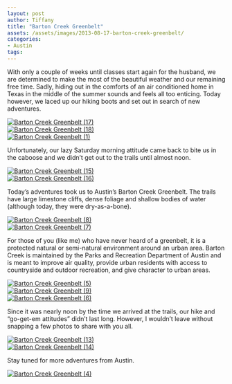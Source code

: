 ```yaml
---
layout: post
author: Tiffany
title: "Barton Creek Greenbelt"
assets: /assets/images/2013-08-17-barton-creek-greenbelt/
categories: 
- Austin
tags: 
---
```


With only a couple of weeks until classes start again for the husband, we are determined to make the most of the beautiful weather and our remaining free time. Sadly, hiding out in the comforts of an air conditioned home in Texas in the middle of the summer sounds and feels all too enticing. Today however, we laced up our hiking boots and set out in search of new adventures.

[![Barton Creek Greenbelt (17)](jekyll_uploads/2013/08/Barton-Creek-Greenbelt-17-575x381.jpg)](http://www.sweetpeonies.com/2013/08/barton-creek-greenbelt/barton-creek-greenbelt-17/)  
[![Barton Creek Greenbelt (18)](jekyll_uploads/2013/08/Barton-Creek-Greenbelt-18-575x381.jpg)](http://www.sweetpeonies.com/2013/08/barton-creek-greenbelt/barton-creek-greenbelt-18/)  
[![Barton Creek Greenbelt (1)](jekyll_uploads/2013/08/Barton-Creek-Greenbelt-1-575x865.jpg)](http://www.sweetpeonies.com/2013/08/barton-creek-greenbelt/barton-creek-greenbelt-1/)

Unfortunately, our lazy Saturday morning attitude came back to bite us in the caboose and we didn’t get out to the trails until almost noon.

[![Barton Creek Greenbelt (15)](jekyll_uploads/2013/08/Barton-Creek-Greenbelt-15-575x381.jpg)](http://www.sweetpeonies.com/2013/08/barton-creek-greenbelt/barton-creek-greenbelt-15/)  
[![Barton Creek Greenbelt (16)](jekyll_uploads/2013/08/Barton-Creek-Greenbelt-16-575x865.jpg)](http://www.sweetpeonies.com/2013/08/barton-creek-greenbelt/barton-creek-greenbelt-16/)

Today’s adventures took us to Austin’s Barton Creek Greenbelt. The trails have large limestone cliffs, dense foliage and shallow bodies of water (although today, they were dry-as-a-bone).

[![Barton Creek Greenbelt (8)](jekyll_uploads/2013/08/Barton-Creek-Greenbelt-8-575x865.jpg)](http://www.sweetpeonies.com/2013/08/barton-creek-greenbelt/barton-creek-greenbelt-8/)  
[![Barton Creek Greenbelt (7)](jekyll_uploads/2013/08/Barton-Creek-Greenbelt-7-575x381.jpg)](http://www.sweetpeonies.com/2013/08/barton-creek-greenbelt/barton-creek-greenbelt-7/)

For those of you (like me) who have never heard of a greenbelt, it is a protected natural or semi-natural environment around an urban area. Barton Creek is maintained by the Parks and Recreation Department of Austin and is meant to improve air quality, provide urban residents with access to countryside and outdoor recreation, and give character to urban areas.

[![Barton Creek Greenbelt (5)](jekyll_uploads/2013/08/Barton-Creek-Greenbelt-5-575x381.jpg)](http://www.sweetpeonies.com/2013/08/barton-creek-greenbelt/barton-creek-greenbelt-5/)  
[![Barton Creek Greenbelt (9)](jekyll_uploads/2013/08/Barton-Creek-Greenbelt-9-575x381.jpg)](http://www.sweetpeonies.com/2013/08/barton-creek-greenbelt/barton-creek-greenbelt-9/)  
[![Barton Creek Greenbelt (6)](jekyll_uploads/2013/08/Barton-Creek-Greenbelt-6-575x381.jpg)](http://www.sweetpeonies.com/2013/08/barton-creek-greenbelt/barton-creek-greenbelt-6/)

Since it was nearly noon by the time we arrived at the trails, our hike and “go-get-em attitudes” didn’t last long. However, I wouldn’t leave without snapping a few photos to share with you all.

[![Barton Creek Greenbelt (13)](jekyll_uploads/2013/08/Barton-Creek-Greenbelt-13-575x381.jpg)](http://www.sweetpeonies.com/2013/08/barton-creek-greenbelt/barton-creek-greenbelt-13/)  
[![Barton Creek Greenbelt (14)](jekyll_uploads/2013/08/Barton-Creek-Greenbelt-14-575x381.jpg)](http://www.sweetpeonies.com/2013/08/barton-creek-greenbelt/barton-creek-greenbelt-14/)

Stay tuned for more adventures from Austin.

[![Barton Creek Greenbelt (4)](jekyll_uploads/2013/08/Barton-Creek-Greenbelt-4-575x381.jpg)](http://www.sweetpeonies.com/2013/08/barton-creek-greenbelt/barton-creek-greenbelt-4/)